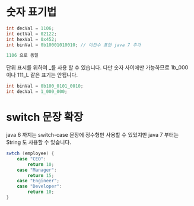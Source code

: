 # 숫자 표기법

```java
int decVal = 1106;
int octVal = 02122;
int hexVal = 0x452;
int binVal = 0b10001010010; // 이진수 표현 java 7 추가

1106 으로 동일
```

단위 표시를 위하여 _를 사용 할 수 있습니다.
다만 숫자 사이에만 가능하므로 1b_000 이나 111_L 같은 표기는 안됩니다.

```java
int binVal = 0b100_0101_0010;
int decVal = 1_000_000;
```

# switch 문장 확장

java 6 까지는 switch-case 문장에 정수형만 사용할 수 있었지만 java 7 부터는 String 도 사용할 수 있습니다.

```java
swtch (employee) {
    case "CEO":
        return 10;
    case "Manager":
        return 15;
    case "Engineer";
    case "Developer":
        return 10;
}
```

